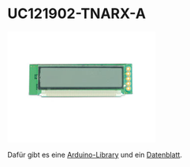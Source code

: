 UC121902-TNARX-A
================

![](Pollin/G120586.JPG)

Dafür gibt es eine [Arduino-Library](https://github.com/niccokunzmann/UC121902-TNARX-A#uc121902-tnarx-a) und ein [Datenblatt](Pollin/D120586D.PDF). 